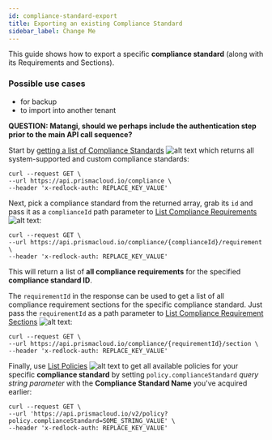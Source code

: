 ```yaml
---
id: compliance-standard-export
title: Exporting an existing Compliance Standard
sidebar_label: Change Me
---
```


This guide shows how to export a specific **compliance standard** (along with its Requirements and Sections).

### Possible use cases
 - for backup
 - to import into another tenant

**QUESTION: Matangi, should we perhaps include the authentication step prior to the main API call sequence?**

Start by [getting a list of Compliance Standards](/cspm/api/get-all-standards/) ![alt text](/icons/api-icon-pan-dev.svg) which returns all system-supported and custom compliance standards:

```
curl --request GET \
--url https://api.prismacloud.io/compliance \
--header 'x-redlock-auth: REPLACE_KEY_VALUE'
```

Next, pick a compliance standard from the returned array, grab its `id` and pass it as a `complianceId` path parameter to [List Compliance Requirements](/cspm/api/get-requirements/) ![alt text](/icons/api-icon-pan-dev.svg):

```
curl --request GET \
--url https://api.prismacloud.io/compliance/{complianceId}/requirement \
--header 'x-redlock-auth: REPLACE_KEY_VALUE'
```

This will return a list of **all compliance requirements** for the specified **compliance standard ID**.

The `requirementId` in the response can be used to get a list of all compliance requirement sections for the specific compliance standard. Just pass the `requirementId` as a path parameter to [List Compliance Requirement Sections](/cspm/api/get-sections/) ![alt text](/icons/api-icon-pan-dev.svg):

```
curl --request GET \
--url https://api.prismacloud.io/compliance/{requirementId}/section \
--header 'x-redlock-auth: REPLACE_KEY_VALUE'
```

Finally, use [List Policies](/cspm/api/get-policies-v-2/) ![alt text](/icons/api-icon-pan-dev.svg) to get all available policies for your specific **compliance standard** by setting `policy.complianceStandard` *query string parameter* with the **Compliance Standard Name** you've acquired earlier:

```
curl --request GET \
--url 'https://api.prismacloud.io/v2/policy?policy.complianceStandard=SOME_STRING_VALUE' \
--header 'x-redlock-auth: REPLACE_KEY_VALUE'
```




